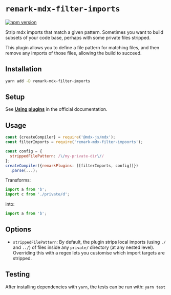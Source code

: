 # `remark-mdx-filter-imports`

[![npm version](https://badge.fury.io/js/remark-mdx-filter-imports.svg)](https://badge.fury.io/js/remark-mdx-filter-imports)

Strip mdx imports that match a given pattern.
Sometimes you want to build subsets of your code base, perhaps with some private files stripped.

This plugin allows you to define a file pattern for matching files, and then remove any imports of those files, allowing the build to succeed.

## Installation

```sh
yarn add -D remark-mdx-filter-imports
```

## Setup

See [**Using plugins**](https://github.com/remarkjs/remark/blob/master/doc/plugins.md#using-plugins) in the official documentation.

## Usage

```js
const {createCompiler} = require('@mdx-js/mdx');
const filterImports = require('remark-mdx-filter-impoorts');

const config = {
  strippedFilePattern: /\/my-private-dir\//
};
createCompiler({remarkPlugins: [[filterImports, config]]})
  .parse(...);
```

Transforms:

````js
import a from 'b';
import c from './private/d';
````

into:

````js
import a from 'b';
````

## Options

- `strippedFilePattern`: By default, the plugin strips local imports (using `./` and `../`) of files inside any `private/` directory (at any nested level). Overriding this with a regex lets you customise which import targets are stripped.

## Testing

After installing dependencies with `yarn`, the tests can be run with: `yarn test`
